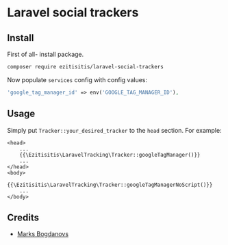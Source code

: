 # Laravel social trackers

## Install

First of all- install package.

```bash
composer require ezitisitis/laravel-social-trackers
```

Now populate `services` config with config values:

```php
'google_tag_manager_id' => env('GOOGLE_TAG_MANAGER_ID'),
```

## Usage

Simply put `Tracker::your_desired_tracker` to the `head` section. For example:

```blade
<head>
    ...
    {{\Ezitisitis\LaravelTracking\Tracker::googleTagManager()}}
    ...
</head>
<body>
    {{\Ezitisitis\LaravelTracking\Tracker::googleTagManagerNoScript()}}
    ...
</body>
```

## Credits

- [Marks Bogdanovs](https://www.ezitisitis.com)
